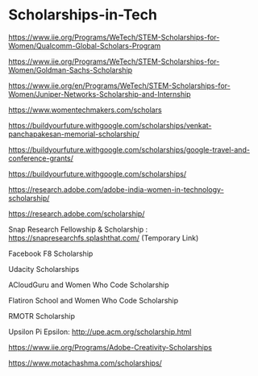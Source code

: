 # Scholarships-in-Tech

https://www.iie.org/Programs/WeTech/STEM-Scholarships-for-Women/Qualcomm-Global-Scholars-Program

https://www.iie.org/Programs/WeTech/STEM-Scholarships-for-Women/Goldman-Sachs-Scholarship

https://www.iie.org/en/Programs/WeTech/STEM-Scholarships-for-Women/Juniper-Networks-Scholarship-and-Internship

https://www.womentechmakers.com/scholars

https://buildyourfuture.withgoogle.com/scholarships/venkat-panchapakesan-memorial-scholarship/

https://buildyourfuture.withgoogle.com/scholarships/google-travel-and-conference-grants/

https://buildyourfuture.withgoogle.com/scholarships/

https://research.adobe.com/adobe-india-women-in-technology-scholarship/

https://research.adobe.com/scholarship/

Snap Research Fellowship & Scholarship : https://snapresearchfs.splashthat.com/ (Temporary Link)

Facebook F8 Scholarship

Udacity Scholarships

ACloudGuru and Women Who Code Scholarship

Flatiron School and Women Who Code Scholarship

RMOTR Scholarship

Upsilon Pi Epsilon: http://upe.acm.org/scholarship.html

https://www.iie.org/Programs/Adobe-Creativity-Scholarships

https://www.motachashma.com/scholarships/
